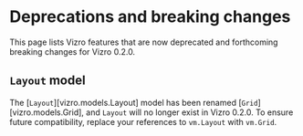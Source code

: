 # Deprecations and breaking changes

This page lists Vizro features that are now deprecated and forthcoming breaking changes for Vizro 0.2.0.

## `Layout` model

The [`Layout`][vizro.models.Layout] model has been renamed [`Grid`][vizro.models.Grid], and `Layout` will no longer exist in Vizro 0.2.0.
To ensure future compatibility, replace your references to `vm.Layout` with `vm.Grid`.
